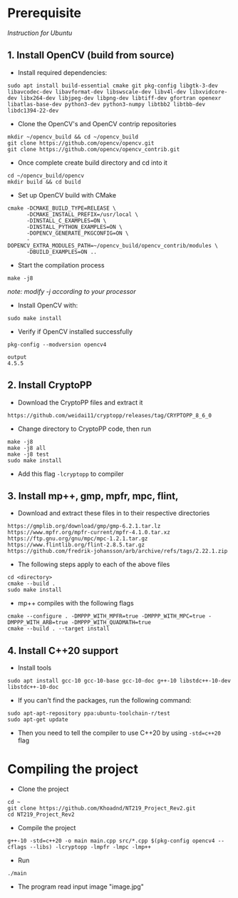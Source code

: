 # Prerequisite  

*Instruction for Ubuntu*  
## 1. Install OpenCV (build from source)
- Install required dependencies:  
```
sudo apt install build-essential cmake git pkg-config libgtk-3-dev libavcodec-dev libavformat-dev libswscale-dev libv4l-dev libxvidcore-dev libx264-dev libjpeg-dev libpng-dev libtiff-dev gfortran openexr libatlas-base-dev python3-dev python3-numpy libtbb2 libtbb-dev libdc1394-22-dev
```
- Clone the OpenCV's and OpenCV contrip repositories
```
mkdir ~/opencv_build && cd ~/opencv_build  
git clone https://github.com/opencv/opencv.git  
git clone https://github.com/opencv/opencv_contrib.git
```
- Once complete create build directory and cd into it
```
cd ~/opencv_build/opencv  
mkdir build && cd build
```
- Set up OpenCV build with CMake
```
cmake -DCMAKE_BUILD_TYPE=RELEASE \  
      -DCMAKE_INSTALL_PREFIX=/usr/local \  
      -DINSTALL_C_EXAMPLES=ON \  
      -DINSTALL_PYTHON_EXAMPLES=ON \  
      -DOPENCV_GENERATE_PKGCONFIG=ON \  
      -DOPENCV_EXTRA_MODULES_PATH=~/opencv_build/opencv_contrib/modules \  
      -DBUILD_EXAMPLES=ON ..
```
- Start the compilation process
```
make -j8
```
*note: modify -j according to your processor*
- Install OpenCV with:
```
sudo make install
```
- Verify if OpenCV installed successfully
```
pkg-config --modversion opencv4
```
```
output
4.5.5
```
## 2. Install CryptoPP
- Download the CryptoPP files and extract it
```
https://github.com/weidai11/cryptopp/releases/tag/CRYPTOPP_8_6_0
```
- Change directory to CryptoPP code, then run
```
make -j8
make -j8 all 
make -j8 test
sudo make install
```
- Add this flag `-lcryptopp` to compiler
## 3. Install mp++, gmp, mpfr, mpc, flint,
- Download and extract these files in to their respective directories
```
https://gmplib.org/download/gmp/gmp-6.2.1.tar.lz
https://www.mpfr.org/mpfr-current/mpfr-4.1.0.tar.xz
https://ftp.gnu.org/gnu/mpc/mpc-1.2.1.tar.gz
https://www.flintlib.org/flint-2.8.5.tar.gz
https://github.com/fredrik-johansson/arb/archive/refs/tags/2.22.1.zip
```
- The following steps apply to each of the above files
```
cd <directory>
cmake --build . 
sudo make install
```
- mp++ compiles with the following flags
```
cmake --configure . -DMPPP_WITH_MPFR=true -DMPPP_WITH_MPC=true -DMPPP_WITH_ARB=true -DMPPP_WITH_QUADMATH=true
cmake --build . --target install
```
## 4. Install C++20 support  
- Install tools
```
sudo apt install gcc-10 gcc-10-base gcc-10-doc g++-10 libstdc++-10-dev libstdc++-10-doc
``` 
- If you can't find the packages, run the following command:
```
sudo apt-apt-repository ppa:ubuntu-toolchain-r/test  
sudo apt-get update
```
- Then you need to tell the compiler to use C++20 by using `-std=c++20` flag

# Compiling the project
- Clone the project
```
cd ~  
git clone https://github.com/Khoadnd/NT219_Project_Rev2.git
cd NT219_Project_Rev2
```
- Compile the project
```
g++-10 -std=c++20 -o main main.cpp src/*.cpp $(pkg-config opencv4 --cflags --libs) -lcryptopp -lmpfr -lmpc -lmp++
```
- Run
```
./main
```
- The program read input image "image.jpg"
